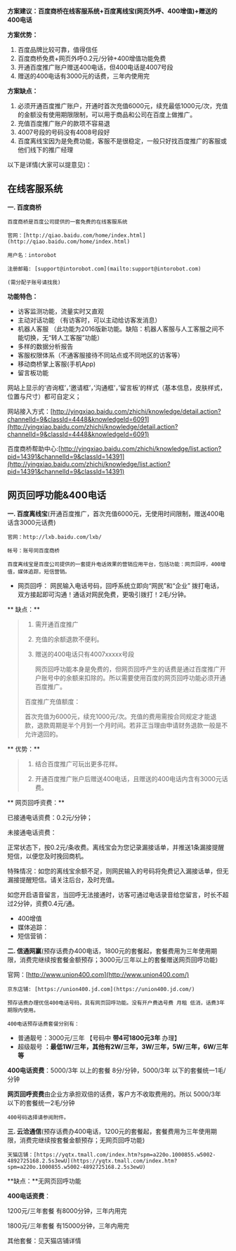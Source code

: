 **方案建议：百度商桥在线客服系统+百度离线宝\(网页外呼、400增值\)+赠送的400电话**

**方案优势：**

1. 百度品牌比较可靠，值得信任
2. 百度商桥免费+网页外呼0.2元/分钟+400增值功能免费
3. 开通百度推广账户赠送400电话，但400电话是4007号段
4. 赠送的400电话有3000元的话费，三年内使用完

**方案缺点：**

1. 必须开通百度推广账户，开通时首次充值6000元，续充最低1000元/次，充值的金额没有使用期限限制，可以用于商品和公司在百度上做推广。
2. 充值百度推广账户的款项不容易退
3. 4007号段的号码没有4008号段好
4. 百度离线宝因为是免费功能，客服不是很稳定，一般只好找百度推广的客服或他们线下的推广经理

以下是详情\(大家可以提意见\)：

## 在线客服系统

**一. 百度商桥**

```
百度商桥是百度公司提供的一套免费的在线客服系统

官网：[http://qiao.baidu.com/home/index.html](http://qiao.baidu.com/home/index.html)

用户名：intorobot

注册邮箱: [support@intorobot.com](mailto:support@intorobot.com)

(需分配子账号请找我)
```

**功能特色：**

* 访客监测功能，流量实时又直观
* 主动对话功能 （有访客时，可以主动给访客发消息）
* 机器人客服
  （此功能为2016版新功能。缺陷：机器人客服与人工客服之间不能切换，无“转人工客服”功能）
* 多样的数据分析报告
* 客服权限体系（不通客服接待不同站点或不同地区的访客等）
* 移动商桥掌上客服\(手机App\)
* 留言板功能

网站上显示的’咨询框’，’邀请框’，’沟通框’，’留言板’的样式（基本信息，皮肤样式，位置与尺寸）都可自定义；

网站接入方式：[http://yingxiao.baidu.com/zhichi/knowledge/detail.action?channelId=9&classId=4448&knowledgeId=6091](http://yingxiao.baidu.com/zhichi/knowledge/detail.action?channelId=9&classId=4448&knowledgeId=6091)

百度商桥帮助中心:[http://yingxiao.baidu.com/zhichi/knowledge/list.action?pid=14391&channelId=9&classId=14391](http://yingxiao.baidu.com/zhichi/knowledge/list.action?pid=14391&channelId=9&classId=14391)

## **网页回呼功能&400电话**

**一. 百度离线宝**\(开通百度推广，首次充值6000元，无使用时间限制，赠送400电话含3000元话费\)

```
官网：http://lxb.baidu.com/lxb/

帐号：账号同百度商桥

百度离线宝是百度公司提供的一套提升电话效果的营销应用平台，包括功能：网页回呼，400增值，媒体追踪，短信营销。
```

* 网页回呼：
  网民输入电话号码，回呼系统立即向“网民”和“企业” 拨打电话，双方接起即可沟通！通话对网民免费，更吸引拨打！2毛/分钟。

**    缺点：**

> 1. 需开通百度推广
> 2. 充值的余额退款不便利。
> 3. 赠送的400电话只有4007xxxxx号段
>
>    网页回呼功能本身是免费的，但网页回呼产生的话费是通过百度推广开户账号中的余额来扣除的。所以需要使用百度的网页回呼功能必须开通百度推广。
>
> 百度推广充值额度：
>
> 首次充值为6000元，续充1000元/次。充值的费用需按合同规定才能退款，退款周期是半个月到一个月时间。若非正当理由申请财务退款一般是不允许退回的。

**         优势：**

> 1. 结合百度推广可玩出更多花样。
>
> 2. 开通百度推广账户后赠送400电话，且赠送的400电话内含有3000元话费。

**    网页回呼资费：**

已接通电话资费：0.2元/分钟；

未接通电话资费：

正常状态下，按0.2元/条收费。离线宝会为您记录漏接话单，并推送1条漏接提醒短信，以便您及时挽回商机。

特殊情况：如您的离线宝余额不足，则网民输入的号码将免费记入漏接话单，但无漏接提醒短信。请关注后台，及时充值。

如您开启语音留言，当回呼无法接通时，访客可通过电话录音给您留言，时长不超过2分钟，资费0.4元/通。

* 400增值
* 媒体追踪：
* 短信营销：

**二. 信通网赢**\(预存话费办400电话，1800元的套餐起，套餐费用为三年使用期限，消费完继续按套餐金额预存；3000元/三年以上的套餐赠送网页回呼功能\)

官网：[http://www.union400.com](http://www.union400.com/)

```
京东店铺: [https://union400.jd.com](https://union400.jd.com/)

预存话费办理优信400电话号码，具有网页回呼功能。没有开户费选号费 月租 低消，话费3年期限内使用。

400电话预存话费套餐分别有：
```

* 普通靓号：3000元/三年 【号码中
  **带4可1800元3年**
  办理】
* 超级靓号
  **：最低1W/三年，其他有2W/三年，3W/三年，5W/三年，6W/三年等**

**400电话资费**：5000/3年 以上的套餐 8分/分钟，5000/3年 以下的套餐统一1毛/分钟

**网页回呼资费**由企业方承担双倍的话费，客户方不收取费用的。所以 5000/3年 以下的套餐统一2毛/分钟

```
400号码选择请参阅附件。
```

**三. 云洽通信**\(预存话费办400电话，1200元的套餐起，套餐费用为三年使用期限，消费完继续按套餐金额预存；无网页回呼功能\)

```
天猫店铺：[https://yqtx.tmall.com/index.htm?spm=a220o.1000855.w5002-4892725168.2.5s3ewU](https://yqtx.tmall.com/index.htm?spm=a220o.1000855.w5002-4892725168.2.5s3ewU)
```

**缺点：**无网页回呼功能

**400电话资费**：

1200元/三年套餐 有8000分钟，三年内用完

1800元/三年套餐 有15000分钟，三年内用完

其他套餐：见天猫店铺详情

